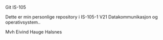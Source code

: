 Git IS-105

Dette er min personlige repository i IS-105-1 V21 Datakommunikasjon og operativsystem..

Mvh
Eivind Hauge Halsnes
